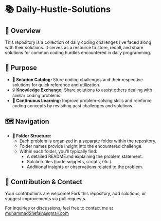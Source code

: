 # 📚 Daily-Hustle-Solutions

## 👀 Overview

This repository is a collection of daily coding challenges I've faced along with their solutions. It serves as a resource to store, recall, and share solutions for common coding hurdles encountered in daily programming.

## 🎯 Purpose

- **🔖 Solution Catalog:** Store coding challenges and their respective solutions for quick reference and utilization.
- **💡 Knowledge Exchange:** Share solutions to assist others dealing with similar coding problems.
- **🧩 Continuous Learning:** Improve problem-solving skills and reinforce coding concepts by revisiting past challenges and solutions.

## 🗺️ Navigation

- **📁 Folder Structure:**
  - Each problem is organized in a separate folder within the repository.
  - Folder names provide insight into the encountered challenge.
  - Within each folder, you'll typically find:
    - A detailed README.md explaining the problem statement.
    - Solution files (code snippets, scripts, etc.).
    - Additional insights or observations related to the problem.

## 💌 Contribution & Contact

Your contributions are welcome! Fork this repository, add solutions, or suggest improvements via pull requests.

For inquiries or discussions, feel free to contact me at <muhammadShefain@gmail.com>
